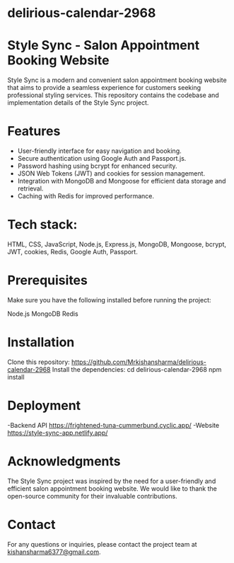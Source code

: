 # delirious-calendar-2968

# Style Sync - Salon Appointment Booking Website
  Style Sync is a modern and convenient salon appointment booking website that aims to provide a seamless experience for customers seeking professional styling services. This repository contains the codebase and implementation details of the Style Sync project.

# Features
  - User-friendly interface for easy navigation and booking.
  - Secure authentication using Google Auth and Passport.js.
  - Password hashing using bcrypt for enhanced security.
  - JSON Web Tokens (JWT) and cookies for session management.
  - Integration with MongoDB and Mongoose for efficient data storage and retrieval.
  - Caching with Redis for improved performance.
  
# Tech stack: 
  HTML, CSS, JavaScript, Node.js, Express.js, MongoDB, Mongoose, bcrypt, JWT, cookies, Redis, Google Auth, Passport.

# Prerequisites
  Make sure you have the following installed before running the project:

  Node.js
  MongoDB
  Redis
  
# Installation
  Clone this repository:
      https://github.com/Mrkishansharma/delirious-calendar-2968
  Install the dependencies:
      cd delirious-calendar-2968
      npm install

# Deployment 
  -Backend API
    https://frightened-tuna-cummerbund.cyclic.app/
  -Website
    https://style-sync-app.netlify.app/

# Acknowledgments
  The Style Sync project was inspired by the need for a user-friendly and efficient salon appointment booking website.
  We would like to thank the open-source community for their invaluable contributions.

# Contact
  For any questions or inquiries, please contact the project team at kishansharma6377@gmail.com.

